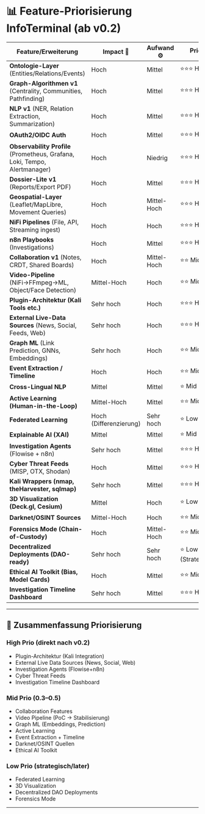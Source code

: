 # 📊 Feature-Priorisierung InfoTerminal (ab v0.2)

| Feature/Erweiterung                                                        | Impact 🚀              | Aufwand ⚙️  | Prio ⭐              |
| -------------------------------------------------------------------------- | ---------------------- | ----------- | -------------------- |
| **Ontologie-Layer** (Entities/Relations/Events)                            | Hoch                   | Mittel      | ⭐⭐⭐ High          |
| **Graph-Algorithmen v1** (Centrality, Communities, Pathfinding)            | Hoch                   | Mittel      | ⭐⭐⭐ High          |
| **NLP v1** (NER, Relation Extraction, Summarization)                       | Hoch                   | Mittel      | ⭐⭐⭐ High          |
| **OAuth2/OIDC Auth**                                                       | Hoch                   | Mittel      | ⭐⭐⭐ High          |
| **Observability Profile** (Prometheus, Grafana, Loki, Tempo, Alertmanager) | Hoch                   | Niedrig     | ⭐⭐⭐ High          |
| **Dossier-Lite v1** (Reports/Export PDF)                                   | Hoch                   | Mittel      | ⭐⭐⭐ High          |
| **Geospatial-Layer** (Leaflet/MapLibre, Movement Queries)                  | Hoch                   | Mittel-Hoch | ⭐⭐⭐ High          |
| **NiFi Pipelines** (File, API, Streaming ingest)                           | Hoch                   | Hoch        | ⭐⭐⭐ High          |
| **n8n Playbooks** (Investigations)                                         | Hoch                   | Mittel      | ⭐⭐⭐ High          |
| **Collaboration v1** (Notes, CRDT, Shared Boards)                          | Hoch                   | Mittel-Hoch | ⭐⭐ Mid             |
| **Video-Pipeline** (NiFi→FFmpeg→ML, Object/Face Detection)                 | Mittel-Hoch            | Hoch        | ⭐⭐ Mid             |
| **Plugin-Architektur (Kali Tools etc.)**                                   | Sehr hoch              | Hoch        | ⭐⭐⭐ High          |
| **External Live-Data Sources** (News, Social, Feeds, Web)                  | Sehr hoch              | Hoch        | ⭐⭐⭐ High          |
| **Graph ML** (Link Prediction, GNNs, Embeddings)                           | Sehr hoch              | Hoch        | ⭐⭐ Mid             |
| **Event Extraction / Timeline**                                            | Hoch                   | Hoch        | ⭐⭐ Mid             |
| **Cross-Lingual NLP**                                                      | Mittel                 | Mittel      | ⭐ Mid               |
| **Active Learning (Human-in-the-Loop)**                                    | Mittel-Hoch            | Mittel      | ⭐⭐ Mid             |
| **Federated Learning**                                                     | Hoch (Differenzierung) | Sehr hoch   | ⭐ Low               |
| **Explainable AI (XAI)**                                                   | Mittel                 | Mittel      | ⭐ Mid               |
| **Investigation Agents** (Flowise + n8n)                                   | Sehr hoch              | Mittel      | ⭐⭐⭐ High          |
| **Cyber Threat Feeds** (MISP, OTX, Shodan)                                 | Hoch                   | Mittel      | ⭐⭐⭐ High          |
| **Kali Wrappers (nmap, theHarvester, sqlmap)**                             | Sehr hoch              | Mittel      | ⭐⭐⭐ High          |
| **3D Visualization (Deck.gl, Cesium)**                                     | Mittel                 | Hoch        | ⭐ Low               |
| **Darknet/OSINT Sources**                                                  | Mittel-Hoch            | Hoch        | ⭐⭐ Mid             |
| **Forensics Mode (Chain-of-Custody)**                                      | Hoch                   | Mittel-Hoch | ⭐⭐ Mid             |
| **Decentralized Deployments (DAO-ready)**                                  | Sehr hoch              | Sehr hoch   | ⭐ Low (Strategisch) |
| **Ethical AI Toolkit (Bias, Model Cards)**                                 | Hoch                   | Mittel      | ⭐⭐ Mid             |
| **Investigation Timeline Dashboard**                                       | Sehr hoch              | Mittel      | ⭐⭐⭐ High          |

---

## 📌 Zusammenfassung Priorisierung

### **High Prio (direkt nach v0.2)**

- Plugin-Architektur (Kali Integration)
- External Live Data Sources (News, Social, Web)
- Investigation Agents (Flowise+n8n)
- Cyber Threat Feeds
- Investigation Timeline Dashboard

### **Mid Prio (0.3–0.5)**

- Collaboration Features
- Video Pipeline (PoC → Stabilisierung)
- Graph ML (Embeddings, Prediction)
- Active Learning
- Event Extraction + Timeline
- Darknet/OSINT Quellen
- Ethical AI Toolkit

### **Low Prio (strategisch/later)**

- Federated Learning
- 3D Visualization
- Decentralized DAO Deployments
- Forensics Mode

---
